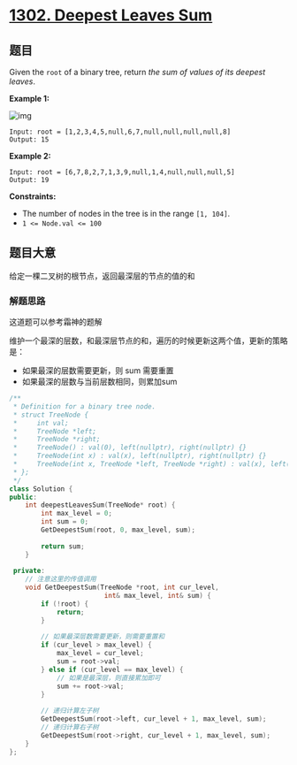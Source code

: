 # [1302. Deepest Leaves Sum](https://leetcode.com/problems/deepest-leaves-sum/)

## 题目

Given the `root` of a binary tree, return *the sum of values of its deepest leaves*.

 

**Example 1:**

![img](https://assets.leetcode.com/uploads/2019/07/31/1483_ex1.png)

```
Input: root = [1,2,3,4,5,null,6,7,null,null,null,null,8]
Output: 15
```

**Example 2:**

```
Input: root = [6,7,8,2,7,1,3,9,null,1,4,null,null,null,5]
Output: 19
```

 

**Constraints:**

- The number of nodes in the tree is in the range `[1, 104]`.
- `1 <= Node.val <= 100`

## 题目大意

给定一棵二叉树的根节点，返回最深层的节点的值的和

### 解题思路

这道题可以参考霜神的题解

维护一个最深的层数，和最深层节点的和，遍历的时候更新这两个值，更新的策略是：

* 如果最深的层数需要更新，则 sum 需要重置
* 如果最深的层数与当前层数相同，则累加sum

````c++
/**
 * Definition for a binary tree node.
 * struct TreeNode {
 *     int val;
 *     TreeNode *left;
 *     TreeNode *right;
 *     TreeNode() : val(0), left(nullptr), right(nullptr) {}
 *     TreeNode(int x) : val(x), left(nullptr), right(nullptr) {}
 *     TreeNode(int x, TreeNode *left, TreeNode *right) : val(x), left(left), right(right) {}
 * };
 */
class Solution {
public:
    int deepestLeavesSum(TreeNode* root) {
        int max_level = 0;
        int sum = 0;
        GetDeepestSum(root, 0, max_level, sum);
        
        return sum;
    }
    
 private:
    // 注意这里的传值调用
    void GetDeepestSum(TreeNode *root, int cur_level,
                        int& max_level, int& sum) {
        if (!root) {
            return;
        }
        
        // 如果最深层数需要更新，则需要重置和
        if (cur_level > max_level) {
            max_level = cur_level;
            sum = root->val;
        } else if (cur_level == max_level) {
            // 如果是最深层，则直接累加即可
            sum += root->val;
        }
        
        // 递归计算左子树
        GetDeepestSum(root->left, cur_level + 1, max_level, sum);
        // 递归计算右子树
        GetDeepestSum(root->right, cur_level + 1, max_level, sum);
    }
};
````

